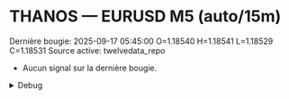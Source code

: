# THANOS — EURUSD M5 (auto/15m)
Dernière bougie: 2025-09-17 05:45:00  O=1.18540  H=1.18541  L=1.18529  C=1.18531
Source active: twelvedata_repo

- Aucun signal sur la dernière bougie.

<details><summary>Debug</summary>

- TD_API_KEY manquant.

</details>